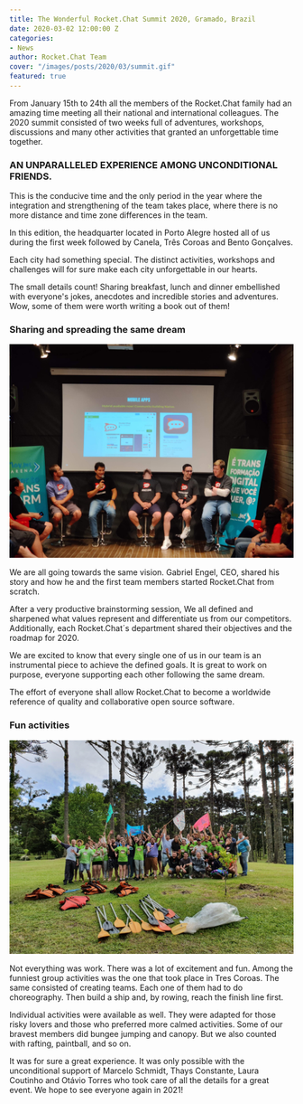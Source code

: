 ```yaml
---
title: The Wonderful Rocket.Chat Summit 2020, Gramado, Brazil
date: 2020-03-02 12:00:00 Z
categories:
- News
author: Rocket.Chat Team
cover: "/images/posts/2020/03/summit.gif"
featured: true
---
```


From January 15th to 24th all the members of the Rocket.Chat family had an amazing time meeting all their  national and international colleagues. The 2020 summit consisted of two weeks full of adventures, workshops, discussions and many other activities that granted an unforgettable time together.

### AN UNPARALLELED EXPERIENCE AMONG UNCONDITIONAL FRIENDS.

This is the conducive time and the only period in the year where the integration and strengthening of the team takes place, where there is no more distance and time zone differences in the team.

In this edition, the headquarter located in Porto Alegre hosted all of us during the first week followed by Canela, Três Coroas and Bento Gonçalves.

Each city had something special. The distinct activities, workshops and challenges will for sure make each city unforgettable in our hearts.

The small details count! Sharing breakfast, lunch and dinner embellished with everyone's jokes, anecdotes and incredible stories and adventures. Wow, some of them were worth writing a book out of them!

### Sharing and spreading the same dream

![](/images/posts/2020/03/summit2.jpg "summit.jpg")

We are all going towards the same vision. Gabriel Engel, CEO, shared his story and how he and the first team members started Rocket.Chat from scratch.

After a very productive brainstorming session, We all defined and sharpened what values represent and differentiate us from our competitors. Additionally, each Rocket.Chat´s department shared their objectives and the roadmap for 2020.

We are excited to know that every single one of us in our team is an instrumental piece to achieve the defined goals. It is great to work on purpose, everyone supporting each other following the same dream.

The effort of everyone shall allow Rocket.Chat to become a worldwide reference of quality and collaborative open source software.

### Fun activities

![](/images/posts/2020/03/summit3.jpg "summit.jpg")

Not everything was work. There was a lot of excitement and fun. Among the funniest group activities was the one that took place in Tres Coroas. The same consisted of creating teams. Each one of them had to do choreography. Then build a ship  and, by rowing, reach the finish line first.

Individual activities were available as well. They were adapted for those risky lovers and those who preferred more calmed activities. Some of our bravest members did bungee jumping and canopy. But we also counted with rafting, paintball, and so on.

It was for sure a great experience. It was only possible with the unconditional support of Marcelo Schmidt, Thays Constante, Laura Coutinho and Otávio Torres who took care of all the details for a great event. We hope to see everyone again in 2021!
